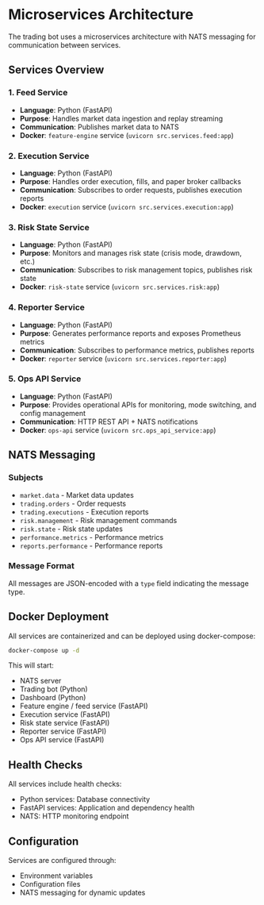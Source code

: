 # Microservices Architecture

The trading bot uses a microservices architecture with NATS messaging for communication between services.

## Services Overview

### 1. Feed Service
- **Language**: Python (FastAPI)
- **Purpose**: Handles market data ingestion and replay streaming
- **Communication**: Publishes market data to NATS
- **Docker**: `feature-engine` service (`uvicorn src.services.feed:app`)

### 2. Execution Service
- **Language**: Python (FastAPI)
- **Purpose**: Handles order execution, fills, and paper broker callbacks
- **Communication**: Subscribes to order requests, publishes execution reports
- **Docker**: `execution` service (`uvicorn src.services.execution:app`)

### 3. Risk State Service
- **Language**: Python (FastAPI)
- **Purpose**: Monitors and manages risk state (crisis mode, drawdown, etc.)
- **Communication**: Subscribes to risk management topics, publishes risk state
- **Docker**: `risk-state` service (`uvicorn src.services.risk:app`)

### 4. Reporter Service
- **Language**: Python (FastAPI)
- **Purpose**: Generates performance reports and exposes Prometheus metrics
- **Communication**: Subscribes to performance metrics, publishes reports
- **Docker**: `reporter` service (`uvicorn src.services.reporter:app`)

### 5. Ops API Service
- **Language**: Python (FastAPI)
- **Purpose**: Provides operational APIs for monitoring, mode switching, and config management
- **Communication**: HTTP REST API + NATS notifications
- **Docker**: `ops-api` service (`uvicorn src.ops_api_service:app`)

## NATS Messaging

### Subjects
- `market.data` - Market data updates
- `trading.orders` - Order requests
- `trading.executions` - Execution reports
- `risk.management` - Risk management commands
- `risk.state` - Risk state updates
- `performance.metrics` - Performance metrics
- `reports.performance` - Performance reports

### Message Format
All messages are JSON-encoded with a `type` field indicating the message type.

## Docker Deployment

All services are containerized and can be deployed using docker-compose:

```bash
docker-compose up -d
```

This will start:
- NATS server
- Trading bot (Python)
- Dashboard (Python)
- Feature engine / feed service (FastAPI)
- Execution service (FastAPI)
- Risk state service (FastAPI)
- Reporter service (FastAPI)
- Ops API service (FastAPI)

## Health Checks

All services include health checks:
- Python services: Database connectivity
- FastAPI services: Application and dependency health
- NATS: HTTP monitoring endpoint

## Configuration

Services are configured through:
- Environment variables
- Configuration files
- NATS messaging for dynamic updates

